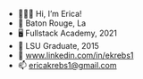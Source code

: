 - 👩🏼‍💻   Hi, I’m Erica!
- 📍  Baton Rouge, La
- 🖥   Fullstack Academy, 2021
- 🐅   LSU Graduate, 2015
- 🔗   www.linkedin.com/in/ekrebs1
- 📫   ericakrebs1@gmail.com


<!---
ekrebs1/ekrebs1 is a ✨ special ✨ repository because its `README.md` (this file) appears on your GitHub profile.
You can click the Preview link to take a look at your changes.
--->
